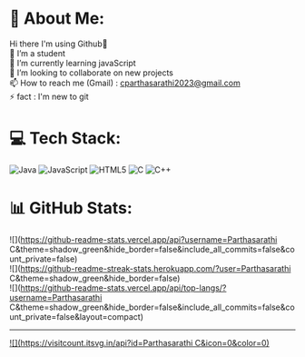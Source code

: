 # 💫 About Me:
  Hi there I'm using Github👋<br>🔭 I’m a student<br>🌱 I’m currently learning javaScript<br>👯 I’m looking to collaborate on new projects<br>📫 How to reach me (Gmail) : cparthasarathi2023@gmail.com<br>⚡ fact : I'm new to git


# 💻 Tech Stack:
![Java](https://img.shields.io/badge/java-%23ED8B00.svg?style=flat-square&logo=openjdk&logoColor=white) ![JavaScript](https://img.shields.io/badge/javascript-%23323330.svg?style=flat-square&logo=javascript&logoColor=%23F7DF1E) ![HTML5](https://img.shields.io/badge/html5-%23E34F26.svg?style=flat-square&logo=html5&logoColor=white) ![C](https://img.shields.io/badge/c-%2300599C.svg?style=flat-square&logo=c&logoColor=white) ![C++](https://img.shields.io/badge/c++-%2300599C.svg?style=flat-square&logo=c%2B%2B&logoColor=white)
# 📊 GitHub Stats:
![](https://github-readme-stats.vercel.app/api?username=Parthasarathi C&theme=shadow_green&hide_border=false&include_all_commits=false&count_private=false)<br/>
![](https://github-readme-streak-stats.herokuapp.com/?user=Parthasarathi C&theme=shadow_green&hide_border=false)<br/>
![](https://github-readme-stats.vercel.app/api/top-langs/?username=Parthasarathi C&theme=shadow_green&hide_border=false&include_all_commits=false&count_private=false&layout=compact)

---
[![](https://visitcount.itsvg.in/api?id=Parthasarathi C&icon=0&color=0)](https://visitcount.itsvg.in)

<!-- Proudly created with GPRM ( https://gprm.itsvg.in ) -->
